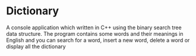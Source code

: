 # Dictionary
A console application which written in C++ using the binary search tree data structure. The program contains some words and their meanings in English and you can search for a word, insert a new word, delete a word or display all the dictionary
